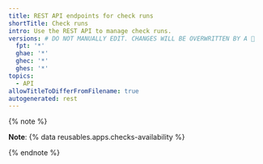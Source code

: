 ```yaml
---
title: REST API endpoints for check runs
shortTitle: Check runs
intro: Use the REST API to manage check runs.
versions: # DO NOT MANUALLY EDIT. CHANGES WILL BE OVERWRITTEN BY A 🤖
  fpt: '*'
  ghae: '*'
  ghec: '*'
  ghes: '*'
topics:
  - API
allowTitleToDifferFromFilename: true
autogenerated: rest
---
```


{% note %}

**Note**: {% data reusables.apps.checks-availability %}

{% endnote %}

<!-- Content after this section is automatically generated -->
